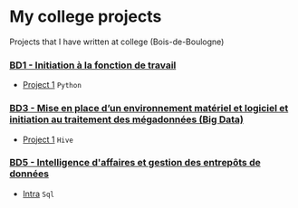 # My college projects
Projects that I have written at college (Bois-de-Boulogne)

### [BD1 - Initiation à la fonction de travail](/BD1)
- [Project 1](/BD1/project1) `Python`

### [BD3 - Mise en place d’un environnement matériel et logiciel et initiation au traitement des mégadonnées (Big Data)](/bd3)
- [Project 1](/bd3/project1) `Hive`

### [BD5 - Intelligence d'affaires et gestion des entrepôts de données](/bd5)
- [Intra](/bd5/intra) `Sql`
